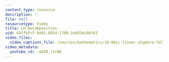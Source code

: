 ```yaml
---
content_type: resource
description: ''
file: null
resourcetype: Video
title: LU Decomposition
uid: 641fbfcf-8d41-0924-1709-1e8d3dc0bf63
video_files:
  video_captions_file: /courses/mathematics/18-06sc-linear-algebra-fall-2011/ax-b-and-the-four-subspaces/factorization-into-a-lu/lu-decomposition/-eA2D_rIcNA.vtt
video_metadata:
  youtube_id: -eA2D_rIcNA
---
```

